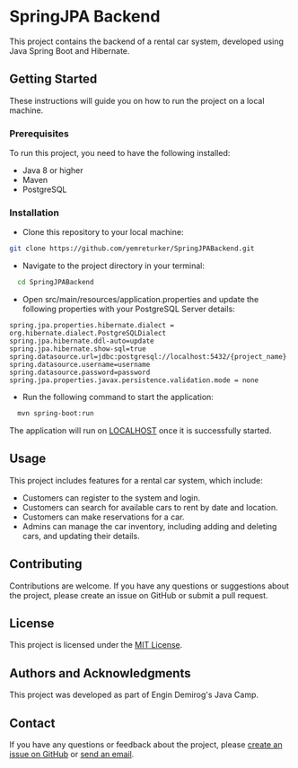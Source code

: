 
# SpringJPA Backend

This project contains the backend of a rental car system, developed using Java Spring Boot and Hibernate.

## Getting Started
These instructions will guide you on how to run the project on a local machine.

### Prerequisites
To run this project, you need to have the following installed:
- Java 8 or higher
- Maven
- PostgreSQL

 ### Installation
 * Clone this repository to your local machine:
```bash
git clone https://github.com/yemreturker/SpringJPABackend.git
```
* Navigate to the project directory in your terminal:
```bash
  cd SpringJPABackend
```
* Open src/main/resources/application.properties and update the following properties with your PostgreSQL Server details:
```properties
spring.jpa.properties.hibernate.dialect = org.hibernate.dialect.PostgreSQLDialect
spring.jpa.hibernate.ddl-auto=update
spring.jpa.hibernate.show-sql=true
spring.datasource.url=jdbc:postgresql://localhost:5432/{project_name}
spring.datasource.username=username
spring.datasource.password=password
spring.jpa.properties.javax.persistence.validation.mode = none
```
* Run the following command to start the application:
```bash
  mvn spring-boot:run
```
The application will run on [LOCALHOST](http://localhost:8080) once it is successfully started.
## Usage
This project includes features for a rental car system, which include:
* Customers can register to the system and login.
* Customers can search for available cars to rent by date and location.
* Customers can make reservations for a car.
* Admins can manage the car inventory, including adding and deleting cars, and updating their details.
## Contributing
Contributions are welcome. If you have any questions or suggestions about the project, please create an issue on GitHub or submit a pull request.
## License
This project is licensed under the [MIT License](https://choosealicense.com/licenses/mit/).
## Authors and Acknowledgments
This project was developed as part of Engin Demirog's Java Camp.
## Contact
If you have any questions or feedback about the project, please [create an issue on GitHub](https://github.com/yemreturker/SpringJPABackend/issues) or [send an email](mailto:yemreturker@outlook.com).
